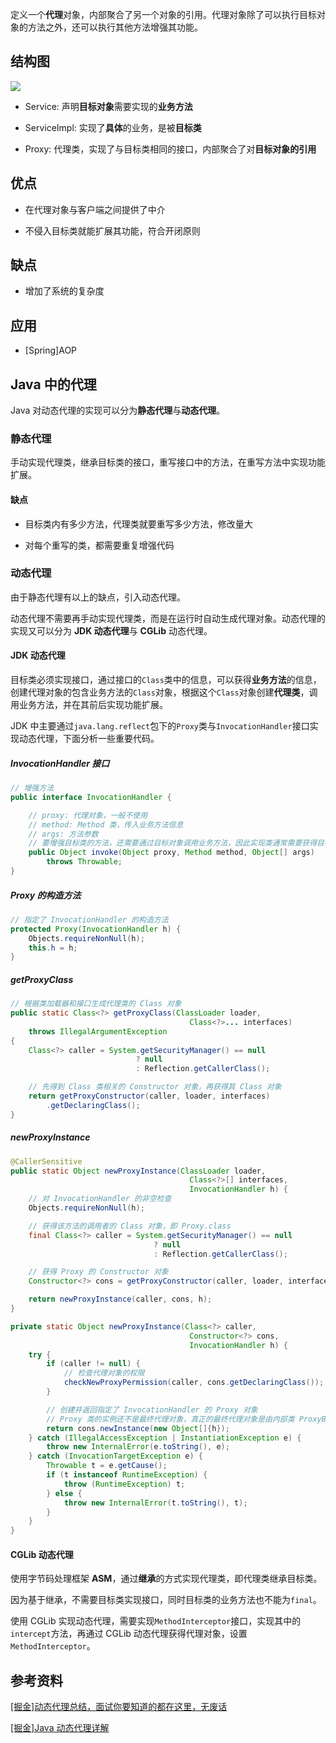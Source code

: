 定义一个**代理**对象，内部聚合了另一个对象的引用。代理对象除了可以执行目标对象的方法之外，还可以执行其他方法增强其功能。

## 结构图
![](https://s2.loli.net/2022/08/15/v3rB8uVXK1sAynt.png)

- Service: 声明**目标对象**需要实现的**业务方法**

- ServiceImpl: 实现了**具体**的业务，是被**目标类**

- Proxy: 代理类，实现了与目标类相同的接口，内部聚合了对**目标对象的引用**

## 优点
- 在代理对象与客户端之间提供了中介

- 不侵入目标类就能扩展其功能，符合开闭原则

## 缺点
- 增加了系统的复杂度

## 应用
- [Spring]AOP

## Java 中的代理
Java 对动态代理的实现可以分为**静态代理**与**动态代理**。

### 静态代理
手动实现代理类，继承目标类的接口，重写接口中的方法，在重写方法中实现功能扩展。

#### 缺点
- 目标类内有多少方法，代理类就要重写多少方法，修改量大

- 对每个重写的类，都需要重复增强代码

### 动态代理
由于静态代理有以上的缺点，引入动态代理。

动态代理不需要再手动实现代理类，而是在运行时自动生成代理对象。动态代理的实现又可以分为 **JDK 动态代理**与 **CGLib** 动态代理。

#### JDK 动态代理
目标类必须实现接口，通过接口的`Class`类中的信息，可以获得**业务方法**的信息，创建代理对象的包含业务方法的`Class`对象，根据这个`Class`对象创建**代理类**，调用业务方法，并在其前后实现功能扩展。

JDK 中主要通过`java.lang.reflect`包下的`Proxy`类与`InvocationHandler`接口实现动态代理，下面分析一些重要代码。

##### InvocationHandler 接口
```java
// 增强方法
public interface InvocationHandler {

    // proxy: 代理对象，一般不使用
    // method: Method 类，传入业务方法信息
    // args: 方法参数
    // 要增强目标类的方法，还需要通过目标对象调用业务方法，因此实现类通常需要获得目标对象
    public Object invoke(Object proxy, Method method, Object[] args)
        throws Throwable;
}
```

##### Proxy 的构造方法
```java
// 指定了 InvocationHandler 的构造方法
protected Proxy(InvocationHandler h) {
    Objects.requireNonNull(h);
    this.h = h;
}
```

##### getProxyClass
```java
// 根据类加载器和接口生成代理类的 Class 对象
public static Class<?> getProxyClass(ClassLoader loader,
                                        Class<?>... interfaces)
    throws IllegalArgumentException
{
    Class<?> caller = System.getSecurityManager() == null
                            ? null
                            : Reflection.getCallerClass();

    // 先得到 Class 类相关的 Constructor 对象，再获得其 Class 对象
    return getProxyConstructor(caller, loader, interfaces)
        .getDeclaringClass();
}
```

##### newProxyInstance
```java
@CallerSensitive
public static Object newProxyInstance(ClassLoader loader,
                                        Class<?>[] interfaces,
                                        InvocationHandler h) {
    // 对 InvocationHandler 的非空检查
    Objects.requireNonNull(h);

    // 获得该方法的调用者的 Class 对象，即 Proxy.class
    final Class<?> caller = System.getSecurityManager() == null
                                ? null
                                : Reflection.getCallerClass();

    // 获得 Proxy 的 Constructor 对象
    Constructor<?> cons = getProxyConstructor(caller, loader, interfaces);

    return newProxyInstance(caller, cons, h);
}

private static Object newProxyInstance(Class<?> caller, 
                                        Constructor<?> cons,
                                        InvocationHandler h) {
    try {
        if (caller != null) {
            // 检查代理对象的权限
            checkNewProxyPermission(caller, cons.getDeclaringClass());
        }

        // 创建并返回指定了 InvocationHandler 的 Proxy 对象
        // Proxy 类的实例还不是最终代理对象，真正的最终代理对象是由内部类 ProxyBuilder 自动生成的 $Proxy 类，该类继承了 Proxy
        return cons.newInstance(new Object[]{h});
    } catch (IllegalAccessException | InstantiationException e) {
        throw new InternalError(e.toString(), e);
    } catch (InvocationTargetException e) {
        Throwable t = e.getCause();
        if (t instanceof RuntimeException) {
            throw (RuntimeException) t;
        } else {
            throw new InternalError(t.toString(), t);
        }
    }
}
```

#### CGLib 动态代理
使用字节码处理框架 **ASM**，通过**继承**的方式实现代理类，即代理类继承目标类。

因为基于继承，不需要目标类实现接口，同时目标类的业务方法也不能为`final`。

使用 CGLib 实现动态代理，需要实现`MethodInterceptor`接口，实现其中的`intercept`方法，再通过 CGLib 动态代理获得代理对象，设置`MethodInterceptor`。

## 参考资料
[[掘金]动态代理总结，面试你要知道的都在这里，无废话](https://juejin.cn/post/7094835741749936159)

[[掘金]Java 动态代理详解](https://juejin.cn/post/6844903744954433544)